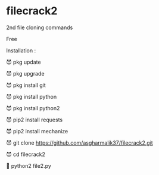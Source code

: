 # filecrack2
2nd file cloning commands

Free

Installation :

😈 pkg update

😈 pkg upgrade

😈 pkg install git

😈 pkg install python

😈 pkg install python2

😈 pip2 install requests

😈 pip2 install mechanize

😈 git clone https://github.com/asgharmalik37/filecrack2.git

😈 cd filecrack2

👾 python2 file2.py
